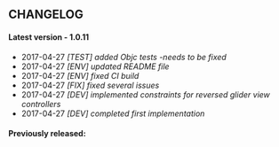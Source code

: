 ## CHANGELOG

#### Latest version -  1.0.11
+ 2017-04-27 *[TEST] added Objc tests -needs to be fixed*
+ 2017-04-27 *[ENV] updated README file*
+ 2017-04-27 *[ENV] fixed CI build*
+ 2017-04-27 *[FIX] fixed several issues*
+ 2017-04-27 *[DEV] implemented constraints for reversed glider view controllers*
+ 2017-04-27 *[DEV] completed first implementation*

#### Previously released:
